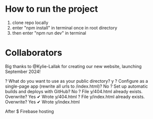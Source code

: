 # How to run the project
1. clone repo locally
2. enter "npm install" in terminal once in root directory
3. then enter "npm run dev" in terminal 

# Collaborators
Big thanks to @Kylie-Lallak for creating our new website, launching September 2024!


? What do you want to use as your public directory? y
? Configure as a single-page app (rewrite all urls to /index.html)? No
? Set up automatic builds and deploys with GitHub? No
? File y/404.html already exists. Overwrite? Yes
✔  Wrote y/404.html
? File y/index.html already exists. Overwrite? Yes
✔  Wrote y/index.html

After
$ Firebase hosting
